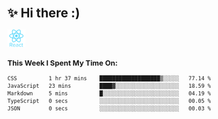 <h1 align="left">✨ Hi there :)</h1>

  <a href="https://reactjs.org/" target="_blank" rel="noreferrer">   
    <img src="https://raw.githubusercontent.com/devicons/devicon/master/icons/react/react-original-wordmark.svg" alt="react" width="40"     
    height="40"/></a>
 
<h3 align="left">This Week I Spent My Time On:</h3>
<!--START_SECTION:waka-->

```txt
CSS          1 hr 37 mins    ███████████████████▒░░░░░   77.14 %
JavaScript   23 mins         ████▓░░░░░░░░░░░░░░░░░░░░   18.59 %
Markdown     5 mins          █░░░░░░░░░░░░░░░░░░░░░░░░   04.19 %
TypeScript   0 secs          ░░░░░░░░░░░░░░░░░░░░░░░░░   00.05 %
JSON         0 secs          ░░░░░░░░░░░░░░░░░░░░░░░░░   00.03 %
```

<!--END_SECTION:waka-->

